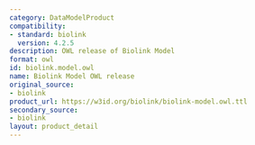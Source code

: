 ```yaml
---
category: DataModelProduct
compatibility:
- standard: biolink
  version: 4.2.5
description: OWL release of Biolink Model
format: owl
id: biolink.model.owl
name: Biolink Model OWL release
original_source:
- biolink
product_url: https://w3id.org/biolink/biolink-model.owl.ttl
secondary_source:
- biolink
layout: product_detail
---
```


